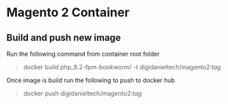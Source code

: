 # Magento 2 Container

## Build and push new image

Run the following command from container root folder

> docker build php_8.2-fpm-bookworm/ -t digidanieltech/magento2:*tag*

Once image is build run the following to push to docker hub

> docker push digidanieltech/magento2:*tag*
